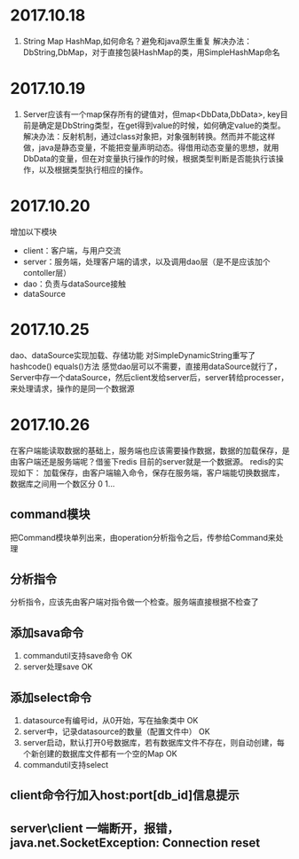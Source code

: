 # 2017.10.18
1. String Map HashMap,如何命名？避免和java原生重复
  解决办法：DbString,DbMap，对于直接包装HashMap的类，用SimpleHashMap命名

# 2017.10.19
1. Server应该有一个map保存所有的键值对，但map<DbData,DbData>, key目前是确定是DbString类型，在get得到value的时候，如何确定value的类型。
  解决办法：反射机制，通过class对象把，对象强制转换。然而并不能这样做，java是静态变量，不能把变量声明动态。得借用动态变量的思想，就用DbData的变量，但在对变量执行操作的时候，根据类型判断是否能执行该操作，以及根据类型执行相应的操作。

# 2017.10.20

增加以下模块
- client：客户端，与用户交流
- server：服务端，处理客户端的请求，以及调用dao层（是不是应该加个contoller层）
- dao：负责与dataSource接触
- dataSource

# 2017.10.25
dao、dataSource实现加载、存储功能
对SimpleDynamicString重写了hashcode() equals()方法
感觉dao层可以不需要，直接用dataSource就行了，
Server中存一个dataSource，然后client发给server后，server转给processer，来处理请求，操作的是同一个数据源

# 2017.10.26
在客户端能读取数据的基础上，服务端也应该需要操作数据，数据的加载保存，是由客户端还是服务端呢？借鉴下redis
目前的server就是一个数据源。
redis的实现如下：
加载保存，由客户端输入命令，保存在服务端，客户端能切换数据库，数据库之间用一个数区分 0 1...
## command模块
把Command模块单列出来，由operation分析指令之后，传参给Command来处理
## 分析指令
分析指令，应该先由客户端对指令做一个检查。服务端直接根据不检查了
## 添加sava命令
1. commandutil支持save命令  OK
2. server处理save  OK
## 添加select命令
1. datasource有编号id，从0开始，写在抽象类中  OK
2. server中，记录datasource的数量（配置文件中） OK
3. server启动，默认打开0号数据库，若有数据库文件不存在，则自动创建，每个新创建的数据库文件都有一个空的Map  OK
4. commandutil支持select
## client命令行加入host:port[db_id]信息提示

## server\client 一端断开，报错，java.net.SocketException: Connection reset